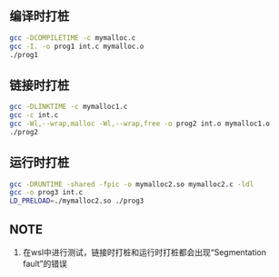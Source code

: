 ## 编译时打桩
```bash
gcc -DCOMPILETIME -c mymalloc.c
gcc -I. -o prog1 int.c mymalloc.o
./prog1
```

## 链接时打桩
```bash
gcc -DLINKTIME -c mymalloc1.c
gcc -c int.c
gcc -Wl,--wrap,malloc -Wl,--wrap,free -o prog2 int.o mymalloc1.o
./prog2
```

## 运行时打桩
```bash
gcc -DRUNTIME -shared -fpic -o mymalloc2.so mymalloc2.c -ldl
gcc -o prog3 int.c
LD_PRELOAD=./mymalloc2.so ./prog3
```

## NOTE
1. 在wsl中进行测试，链接时打桩和运行时打桩都会出现“Segmentation fault”的错误